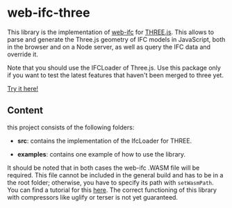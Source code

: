 # web-ifc-three

This library is the implementation of [web-ifc](https://github.com/tomvandig/web-ifc) for [THREE.js](https://github.com/mrdoob/three.js/). This allows to parse and generate the Three.js geometry of IFC models in JavaScript, both in the browser and on a Node server, as well as query the IFC data and override it. 

Note that you should use the IFCLoader of Three.js. Use this package only if you want to test the latest features that haven't been merged to three yet.

[Try it here!](https://ifcjs.github.io/web-ifc-three/example/)

## Content

this project consists of the following folders:

- **src**: contains the implementation of the IfcLoader for THREE.

- **examples**: contains one example of how to use the library.

It should be noted that in both cases the web-ifc .WASM file will be required. This file cannot be included in the general build and has to be in a the root folder; otherwise, you have to specify its path with `setWasmPath`. You can find a tutorial for this [here](https://agviegas.github.io/ifcjs-docs/#/guide). The correct functioning of this library with compressors like uglify or terser is not yet guaranteed.
